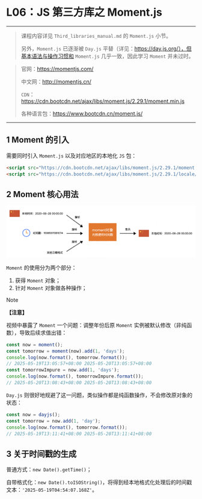 # L06：JS 第三方库之 Moment.js

---

> 课程内容详见 `Third_libraries_manual.md` 的 `Moment.js` 小节。
>
> 另外，`Moment.js` 已逐渐被 `Day.js` 平替（详见：https://day.js.org/），但基本语法与操作习惯和 `Moment.js` 几乎一致，因此学习 `Moment` 并未过时。

> 官网：https://momentjs.com/
>
> 中文网：http://momentjs.cn/
>
> `CDN`：https://cdn.bootcdn.net/ajax/libs/moment.js/2.29.1/moment.min.js
>
> 各种语言包：https://www.bootcdn.cn/moment.js/

---



## 1 Moment 的引入

需要同时引入 `Moment.js` 以及对应地区的本地化 `JS` 包：

```html
<script src="https://cdn.bootcdn.net/ajax/libs/moment.js/2.29.1/moment.min.js"></script>
<script src="https://cdn.bootcdn.net/ajax/libs/moment.js/2.29.1/locale/zh-cn.js"></script>
```



## 2 Moment 核心用法

<img src="../assets/0.8.png" alt="image-20200828144832151" style="zoom:50%;" />

`Moment` 的使用分为两个部分：

1. 获得 `Moment` 对象；
2. 针对 `Moment` 对象做各种操作；

> [!note]
>
> **【注意】**
>
> 视频中暴露了 `Moment` 一个问题：调整年份后原 `Moment` 实例被默认修改（非纯函数），导致后续求值出错：
>
> ```js
> const now = moment();
> const tomorrow = moment(now).add(1, 'days');
> console.log(now.format(), tomorrow.format());
> // 2025-05-19T13:05:57+08:00 2025-05-20T13:05:57+08:00
> const tomorrowImpure = now.add(1, 'days');
> console.log(now.format(), tomorrowImpure.format());
> // 2025-05-20T13:08:43+08:00 2025-05-20T13:08:43+08:00
> ```
>
> `Day.js` 则很好地规避了这一问题，类似操作都是纯函数操作，不会修改原对象的状态：
>
> ```js
> const now = dayjs();
> const tomorrow = now.add(1, 'day');
> console.log(now.format(), tomorrow.format());
> // 2025-05-19T13:11:41+08:00 2025-05-20T13:11:41+08:00
> ```



## 3 关于时间戳的生成

普通方式：`new Date().getTime()`；

自带格式化：`new Date().toISOString()`，将得到经本地格式化处理后的时间戳文本：`'2025-05-19T04:54:07.168Z'`。

